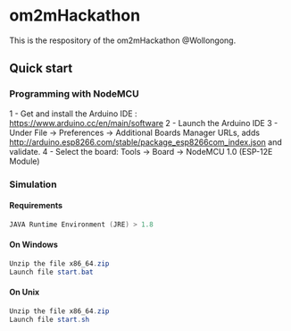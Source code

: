# om2mHackathon
This is the respository of the om2mHackathon @Wollongong.


## Quick start



### Programming with NodeMCU


1 - Get and install the Arduino IDE : https://www.arduino.cc/en/main/software
2 - Launch the Arduino IDE
3 - Under File -> Preferences -> Additional Boards Manager URLs, adds http://arduino.esp8266.com/stable/package_esp8266com_index.json and validate.
4 - Select the board: Tools -> Board -> NodeMCU 1.0 (ESP-12E Module)

### Simulation

####  Requirements

```powershell
JAVA Runtime Environment (JRE) > 1.8
```

#### On Windows

```powershell
Unzip the file x86_64.zip 
Launch file start.bat
```

#### On Unix

```powershell
Unzip the file x86_64.zip 
Launch file start.sh
```
